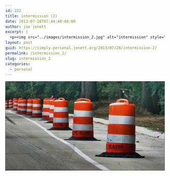 ```yaml
---
id: 222
title: intermission (2)
date: 2013-07-28T07:44:48-04:00
author: joe jenett
excerpt: |
  <p><img src="../images/intermission_2.jpg" alt="intermission" style="border:none;" /></p>
layout: post
guid: https://simply.personal.jenett.org/2013/07/28/intermission-2/
permalink: /intermission_2/
slug: intermission_2
categories:
  - personal
---
```

<img src="../images/intermission_2.jpg" alt="intermission" style="border:none;" />